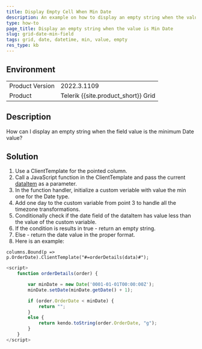```yaml
---
title: Display Empty Cell When Min Date
description: An example on how to display an empty string when the value is the min value of the Date type {{ site.framework }}.
type: how-to
page_title: Display an empty string when the value is Min Date
slug: grid-date-min-field
tags: grid, date, datetime, min, value, empty
res_type: kb
---
```


## Environment

<table>
	<tr>
		<td>Product Version</td>
		<td>2022.3.1109</td>
	</tr>
	<tr>
		<td>Product</td>
		<td>Telerik {{site.product_short}} Grid</td>
	</tr>
</table>

## Description

How can I display an empty string when the field value is the minimum Date value?

## Solution

1. Use a ClientTemplate for the pointed column.
1. Call a JavaScript function in the ClientTemplate and pass the current [dataItem](https://docs.telerik.com/kendo-ui/api/javascript/ui/grid/methods/dataitem) as a parameter.
1. In the function handler, initialize a custom veriable with value the min one for the Date type.
1. Add one day to the custom variable from point 3 to handle all the timezone transformations.
1. Conditionally check if the date field of the dataItem has value less than the value of the custom variable.
1. If the condition is results in true - return an empty string.
1. Else - return the date value in the proper format.
1. Here is an example:

```Index.cshtml
columns.Bound(p => p.OrderDate).ClientTemplate("#=orderDetails(data)#");
```

```JavaScript
<script>
    function orderDetails(order) {

        var minDate = new Date('0001-01-01T00:00:00Z');
        minDate.setDate(minDate.getDate() + 1);

        if (order.OrderDate < minDate) {
            return "";
        }
        else {
            return kendo.toString(order.OrderDate, "g");
        }
    }
</script>
```
